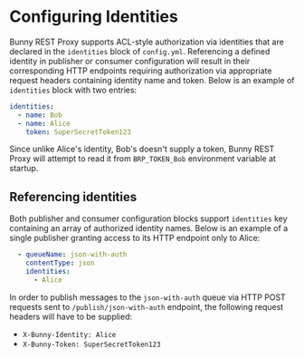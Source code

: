 # Configuring Identities

Bunny REST Proxy supports ACL-style authorization via identities that are declared in the `identities` block of `config.yml`. Referencing a defined identity in publisher or consumer configuration will result in their corresponding HTTP endpoints requiring authorization via appropriate request headers containing identity name and token. Below is an example of `identities` block with two entries:

```yaml
identities:
  - name: Bob
  - name: Alice
    token: SuperSecretToken123
```

Since unlike Alice's identity, Bob's doesn't supply a token, Bunny REST Proxy will attempt to read it from `BRP_TOKEN_Bob` environment variable at startup.

## Referencing identities

Both publisher and consumer configuration blocks support `identities` key containing an array of authorized identity names. Below is an example of a single publisher granting access to its HTTP endpoint only to Alice:

```yaml
  - queueName: json-with-auth
    contentType: json
    identities:
      - Alice
```

In order to publish messages to the `json-with-auth` queue via HTTP POST requests sent to `/publish/json-with-auth` endpoint, the following request headers will have to be supplied:

- `X-Bunny-Identity: Alice`
- `X-Bunny-Token: SuperSecretToken123`